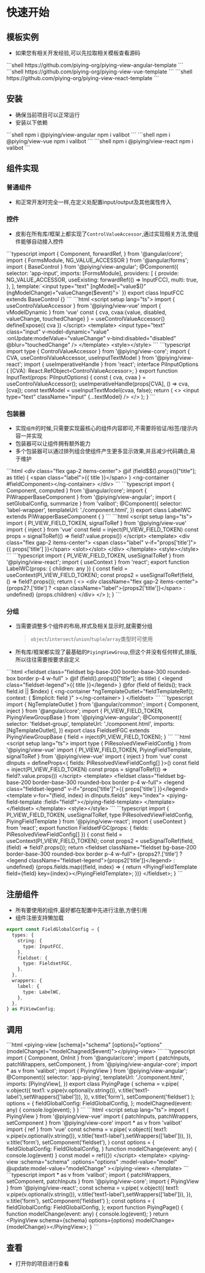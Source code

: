 # 快速开始

## 模板实例

- 如果您有相关开发经验,可以先拉取相关模板查看源码

<custom-tabs>
<custom-tab data-label="Angular">
```shell
https://github.com/piying-org/piying-view-angular-template
```
</custom-tab>
<custom-tab data-label="Vue">
```shell
https://github.com/piying-org/piying-view-vue-template
```
</custom-tab>
<custom-tab data-label="React">
```shell
https://github.com/piying-org/piying-view-react-template
```
</custom-tab>
</custom-tabs>

## 安装

- 确保当前项目可以正常运行
- 安装以下依赖

<custom-tabs>
<custom-tab data-label="Angular">
```shell
npm i @piying/view-angular
npm i valibot
```
</custom-tab>
<custom-tab data-label="Vue">
```shell
npm i @piying/view-vue
npm i valibot
```
</custom-tab>
<custom-tab data-label="React">
```shell
npm i @piying/view-react
npm i valibot
```
</custom-tab>
</custom-tabs>

## 组件实现

### 普通组件

- 和正常开发时完全一样,在定义处配置input/output及其他属性传入

### 控件

- 皮影在所有库/框架上都实现了`ControlValueAccessor`,通过实现相关方法,使组件能够自动接入控件

<custom-tabs>
<custom-tab data-label="Angular">
```typescript
import { Component, forwardRef,  } from '@angular/core';
import { FormsModule, NG_VALUE_ACCESSOR } from '@angular/forms';
import { BaseControl } from '@piying/view-angular';
@Component({
  selector: 'app-input',
  imports: [FormsModule],
  providers: [
    {
      provide: NG_VALUE_ACCESSOR,
      useExisting: forwardRef(() =&gt; InputFCC),
      multi: true,
    },
  ],
  template:`&lt;input type=&quot;text&quot; [ngModel]=&quot;value$()&quot; (ngModelChange)=&quot;valueChange($event)&quot;&gt;`
})
export class InputFCC extends BaseControl {}
```
</custom-tab>
<custom-tab data-label="Vue">
```html
&lt;script setup lang=&quot;ts&quot;&gt;
import { useControlValueAccessor } from '@piying/view-vue'
import { vModelDynamic } from 'vue'
const { cva, cvaa:{value, disabled, valueChange, touchedChange} } = useControlValueAccessor()
defineExpose({ cva })
&lt;/script&gt;
&lt;template&gt;
  &lt;input
    type=&quot;text&quot;
    class=&quot;input&quot;
    v-model-dynamic=&quot;value&quot;
    :onUpdate:modelValue=&quot;valueChange&quot;
    v-bind:disabled=&quot;disabled&quot;
    @blur=&quot;touchedChange&quot;
  /&gt;
&lt;/template&gt;
&lt;style&gt;&lt;/style&gt;
```
</custom-tab>
<custom-tab data-label="React">
```typescript
import type { ControlValueAccessor } from '@piying/view-core';
import { CVA, useControlValueAccessor, useInputTextModel } from '@piying/view-react';
import { useImperativeHandle } from 'react';
interface PiInputOptions {
  [CVA]: React.RefObject&lt;ControlValueAccessor&gt;;
}
export function InputText(props: PiInputOptions) {
  const { cva, cvaa } = useControlValueAccessor();
  useImperativeHandle(props[CVA], () =&gt; cva, [cva]);
  const textModel = useInputTextModel(cvaa, false);
  return (
    &lt;&gt;
      &lt;input type=&quot;text&quot; className=&quot;input&quot; {...textModel} /&gt;
    &lt;/&gt;
  );
}
```
</custom-tab>
</custom-tabs>

### 包装器

- 实现`组件`的时候,只需要实现最核心的组件内容即可,不需要将验证/标签/提示内容一并实现
- 包装器可以让组件拥有额外能力
- 多个包装器可以通过排列组合使组件产生更多显示效果,并且减少代码耦合,易于维护

<custom-tabs>
<custom-tab data-label="Angular">
```html
&lt;div class=&quot;flex gap-2 items-center&quot;&gt;
  @if (field$$().props()[&quot;title&quot;]; as title) {
    &lt;span class=&quot;label&quot;&gt;{{ title }}&lt;/span&gt;
  }
  &lt;ng-container #fieldComponent&gt;&lt;/ng-container&gt;
&lt;/div&gt;
```
```typescript
import { Component, computed } from '@angular/core';
import { PiWrapperBaseComponent } from '@piying/view-angular';
import { setGlobalConfig, summarize } from 'valibot';
@Component({
  selector: 'label-wrapper',
  templateUrl: './component.html',
})
export class LabelWC extends PiWrapperBaseComponent {
}
```
</custom-tab>
<custom-tab data-label="Vue">
```html
&lt;script setup lang=&quot;ts&quot;&gt;
import { PI_VIEW_FIELD_TOKEN, signalToRef } from '@piying/view-vue'
import { inject } from 'vue'
const field = inject(PI_VIEW_FIELD_TOKEN)
const props = signalToRef(() =&gt; field?.value.props())
&lt;/script&gt;
&lt;template&gt;
    &lt;div class=&quot;flex gap-2 items-center&quot;&gt;
        &lt;span class=&quot;label&quot; v-if=&quot;props['title']&quot;&gt;{{ props['title'] }}&lt;/span&gt;
        &lt;slot&gt;&lt;/slot&gt;
    &lt;/div&gt;
&lt;/template&gt;
&lt;style&gt;&lt;/style&gt;
```
</custom-tab>
<custom-tab data-label="React">
```typescript
import { PI_VIEW_FIELD_TOKEN, useSignalToRef } from '@piying/view-react';
import { useContext } from 'react';
export function LabelWC(props: { children: any }) {
  const field = useContext(PI_VIEW_FIELD_TOKEN);
  const props2 = useSignalToRef(field, () =&gt; field?.props());
  return (
    &lt;&gt;
      &lt;div className=&quot;flex gap-2 items-center&quot;&gt;
        {props2?.['title'] ? &lt;span className=&quot;label&quot;&gt;{props2['title']}&lt;/span&gt; : undefined}
        {props.children}
      &lt;/div&gt;
    &lt;/&gt;
  );
}
```
</custom-tab>
</custom-tabs>

### 分组

- 当需要调整多个组件的布局,样式及相关显示时,就需要分组
  > `object`/`intersect`/`union`/`tuple`/`array`类型时可使用
- 所有库/框架都实现了最基础的`PiyingViewGroup`,但这个并没有任何样式,排版,所以往往需要按要求自定义

<custom-tabs>
<custom-tab data-label="Angular">
```html
&lt;fieldset
  class=&quot;fieldset bg-base-200 border-base-300 rounded-box border p-4 w-full&quot;
&gt;
  @if (field().props()[&quot;title&quot;]; as title) {
    &lt;legend class=&quot;fieldset-legend&quot;&gt;{{ title }}&lt;/legend&gt;
  }
  @for (field of fields(); track field.id || $index) {
    &lt;ng-container
      *ngTemplateOutlet=&quot;fieldTemplateRef(); context: { $implicit: field }&quot;
    &gt;&lt;/ng-container&gt;
  }
&lt;/fieldset&gt;
```
```typescript
import { NgTemplateOutlet } from '@angular/common';
import { Component, inject } from '@angular/core';
import { PI_VIEW_FIELD_TOKEN, PiyingViewGroupBase } from '@piying/view-angular';
@Component({
  selector: 'fieldset-group',
  templateUrl: './component.html',
  imports: [NgTemplateOutlet],
})
export class FieldsetFGC extends PiyingViewGroupBase {
  field = inject(PI_VIEW_FIELD_TOKEN);
}
```
</custom-tab>
<custom-tab data-label="Vue">
```html
&lt;script setup lang=&quot;ts&quot;&gt;
import type { PiResolvedViewFieldConfig } from '@piying/view-vue'
import { PI_VIEW_FIELD_TOKEN, PiyingFieldTemplate, signalToRef } from '@piying/view-vue'
import { inject } from 'vue'
const dInputs = defineProps&lt;{
  fields: PiResolvedViewFieldConfig[]
}&gt;()
const field = inject(PI_VIEW_FIELD_TOKEN)
const props = signalToRef(() =&gt; field?.value.props())
&lt;/script&gt;
&lt;template&gt;
  &lt;fieldset class=&quot;fieldset bg-base-200 border-base-300 rounded-box border p-4 w-full&quot;&gt;
    &lt;legend class=&quot;fieldset-legend&quot; v-if=&quot;props['title']&quot;&gt;{{ props['title'] }}&lt;/legend&gt;
    &lt;template v-for=&quot;(field, index) in dInputs.fields&quot; :key=&quot;index&quot;&gt;
      &lt;piying-field-template :field=&quot;field!&quot;&gt;&lt;/piying-field-template&gt;
    &lt;/template&gt;
  &lt;/fieldset&gt;
&lt;/template&gt;
&lt;style&gt;&lt;/style&gt;
```
</custom-tab>
<custom-tab data-label="React">
```typescript
import { PI_VIEW_FIELD_TOKEN, useSignalToRef, type PiResolvedViewFieldConfig, PiyingFieldTemplate } from '@piying/view-react';
import { useContext } from 'react';
export function FieldsetFGC(props: { fields: PiResolvedViewFieldConfig[] }) {
  const field = useContext(PI_VIEW_FIELD_TOKEN);
  const props2 = useSignalToRef(field, (field) =&gt; field?.props());
  return &lt;fieldset className=&quot;fieldset bg-base-200 border-base-300 rounded-box border p-4 w-full&quot;&gt;
        {props2?.['title'] ? &lt;legend className=&quot;fieldset-legend&quot;&gt;{props2['title']}&lt;/legend&gt; : undefined}
        {props.fields.map((field, index) =&gt; {
          return &lt;PiyingFieldTemplate field={field} key={index}&gt;&lt;/PiyingFieldTemplate&gt;;
        })}
      &lt;/fieldset&gt;;
}
```
</custom-tab>
</custom-tabs>

## 注册组件

- 所有要使用的组件,最好都在配置中先进行注册,方便引用
- 组件注册支持懒加载

```typescript
export const FieldGlobalConfig = {
  types: {
    string: {
      type: InputFCC,
    },
    fieldset: {
      type: FieldsetFGC,
    },
  },
  wrappers: {
    label: {
      type: LabelWC,
    },
  },
} as PiViewConfig;
```

## 调用

<custom-tabs>
<custom-tab data-label="Angular">
```html
&lt;piying-view [schema]=&quot;schema&quot; [options]=&quot;options&quot; (modelChange)=&quot;modelChagned($event)&quot;&gt;&lt;/piying-view&gt;
```
```typescript
import { Component, OnInit } from '@angular/core';
import {
  patchInputs,
  patchWrappers,
  setComponent,
} from '@piying/view-angular-core';
import * as v from 'valibot';
import { PiyingView } from '@piying/view-angular';
@Component({
  selector: 'app-piying',
  templateUrl: './component.html',
  imports: [PiyingView],
})
export class PiyingPage {
  schema = v.pipe(
    v.object({
      text1: v.pipe(v.optional(v.string()), v.title('text1-label'),setWrappers(['label'])),
    }),
    v.title('form'),
    setComponent('fieldset')
  );
  options = {
    fieldGlobalConfig: FieldGlobalConfig,
  };
  modelChagned(event: any) {
    console.log(event);
  }
}
```
</custom-tab>
<custom-tab data-label="Vue">
```html
&lt;script setup lang=&quot;ts&quot;&gt;
import { PiyingView } from '@piying/view-vue'
import { patchInputs, patchWrappers, setComponent } from '@piying/view-core'
import * as v from 'valibot'
import { ref } from 'vue'
const schema = v.pipe(
  v.object({
    text1: v.pipe(v.optional(v.string()), v.title('text1-label'),setWrappers(['label'])),
  }),
  v.title('form'),
  setComponent('fieldset'),
)
const options = {
  fieldGlobalConfig: FieldGlobalConfig,
}
function modelChange(event: any) {
  console.log(event)
}
const model = ref({})
&lt;/script&gt;
&lt;template&gt;
  &lt;piying-view
    :schema=&quot;schema&quot;
    :options=&quot;options&quot;
    :model-value=&quot;model&quot;
    @update:model-value=&quot;modelChange&quot;
  &gt;&lt;/piying-view&gt;
&lt;/template&gt;
```
</custom-tab>
<custom-tab data-label="React">
```typescript
import * as v from 'valibot';
import { patchWrappers, setComponent, patchInputs } from '@piying/view-core';
import { PiyingView } from '@piying/view-react';
const schema = v.pipe(
  v.object({
    text1: v.pipe(v.optional(v.string()), v.title('text1-label'),setWrappers(['label'])),
  }),
  v.title('form'),
  setComponent('fieldset')
);
const options = {
  fieldGlobalConfig: FieldGlobalConfig,
};
export function PiyingPage() {
  function modelChange(event: any) {
    console.log(event);
  }
  return &lt;PiyingView schema={schema} options={options} modelChange={modelChange}&gt;&lt;/PiyingView&gt;;
}
```
</custom-tab>
</custom-tabs>

## 查看
- 打开你的项目进行查看